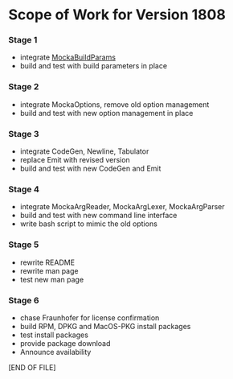 # Scope of Work for Version 1808

### Stage 1
* integrate [MockaBuildParams](src/MockaBuildParams.def)
* build and test with build parameters in place

### Stage 2
* integrate MockaOptions, remove old option management
* build and test with new option management in place

### Stage 3
* integrate CodeGen, Newline, Tabulator
* replace Emit with revised version
* build and test with new CodeGen and Emit

### Stage 4
* integrate MockaArgReader, MockaArgLexer, MockaArgParser
* build and test with new command line interface
* write bash script to mimic the old options

### Stage 5
* rewrite README
* rewrite man page
* test new man page

### Stage 6
* chase Fraunhofer for license confirmation
* build RPM, DPKG and MacOS-PKG install packages
* test install packages
* provide package download
* Announce availability

\[END OF FILE\]
